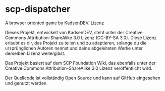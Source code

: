# scp-dispatcher
A browser oriented game by KadsenDEV.
Lizenz

Dieses Projekt, entwickelt von KadsenDEV, steht unter der Creative Commons Attribution-ShareAlike 3.0 Lizenz (CC-BY-SA 3.0). Diese Lizenz erlaubt es dir, das Projekt zu teilen und zu adaptieren, solange du die ursprünglichen Autoren nennst und deine abgeleiteten Werke unter derselben Lizenz weitergibst.

Das Projekt basiert auf dem SCP Foundation Wiki, das ebenfalls unter der Creative Commons Attribution-ShareAlike 3.0 Lizenz veröffentlicht wird.

Der Quellcode ist vollständig Open Source und kann auf GitHub eingesehen und genutzt werden.
